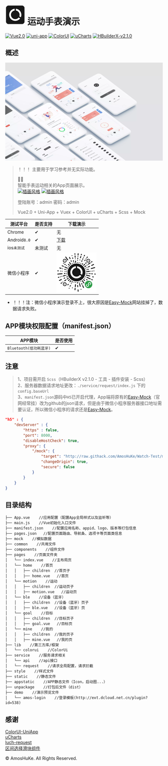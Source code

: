 # ![logo](./appstatic/watch_icon_64-64.png) 运动手表演示  

[![Vue2.0](https://img.shields.io/badge/build-Vue2.0-%234fc08d.svg)](https://github.com/vuejs/vue)
[![uni-app](https://img.shields.io/badge/build-Uni--App-brightgreen.svg)](https://github.com/dcloudio/uni-app)
[![ColorUI](https://img.shields.io/badge/UI-ColorUI-%230081ff.svg)](https://github.com/weilanwl/ColorUI)
[![uCharts](https://img.shields.io/badge/build-uCharts-%2381CDE6.svg)](https://www.ucharts.cn/)
[![HBuilderX-v2.1.0](https://img.shields.io/badge/HBuilderX-v2.1.0-green.svg)](http://www.dcloud.io/hbuilderx.html)  

## 概述  

[![演示](./demo/watch_1080.webp)](./demo/watch_1080.jpg?raw=true)

> ！！！ 主要用于学习参考并无实际功能。   
>   
> 🏃‍⌚  
> 智能手表运动相关的App页面展示。  
> [![插画风格](https://img.shields.io/badge/插图风格-Pale-%23E75353.svg)](https://icons8.cn/ouch/style/pale)
> [![插画风格](https://img.shields.io/badge/插图风格-Undraw-%236c63ff.svg)](https://undraw.co/search)    
>
> 登陆账号：admin 密码：admin    
>   
> Vue2.0 + Uni-App + Vuex + ColorUI + uCharts + Scss + Mock  


| 测试平台 | 是否支持 | 下载演示 |  
|------|------|------|  
| Chrome | ✔ | 无 |  
| Android`8.0` | ✔ | [下载](https://github.com/AmosHuKe/Watch-Test/releases) |  
| ios`未测试` | 未测试 | 无 |  
| 微信小程序 | ✔ | [![微信小程序](./demo/wechat_128.jpg)](./demo/wechat_128.jpg?raw=true)   |  

* ！！！注：微信小程序演示登录不上，很大原因是[Easy-Mock](https://www.easy-mock.com/)网站挂掉了，数据请求失败。

## APP模块权限配置（manifest.json）

| APP模块 | 是否使用 |  
|------|------|  
| `Bluetooth(低功耗蓝牙)` | ✔ |   

## 注意  

> 1、项目需开启 `Scss`（HBuilderX v2.1.0 - 工具 - 插件安装 - Scss）     
> 2、服务器数据请求地址更改：`./service/request/index.js` 下的 `config.baseUrl`   
> 3、`manifest.json`源码中`H5`已开启代理，App端将原有的[Easy-Mock](https://www.easy-mock.com/)（官网经常挂）改为github的json请求，但是由于微信小程序服务器接口地址需要认证，所以微信小程序的请求还是[Easy-Mock](https://www.easy-mock.com/)。

```json
"h5" : {
	"devServer" : {
		"https" : false,
		"port": 8000,
		"disableHostCheck": true,
		"proxy": {
			"/mock": {
				"target": "http://raw.githack.com/AmosHuKe/Watch-Test/master",
				"changeOrigin": true,
				"secure": false
			}
		}
	}
}
```


## 目录结构  
```
├── App.vue    //应用配置（配置App全局样式以及监听等）  
├── main.js    //Vue初始化入口文件  
├── manifest.json    //配置应用名称、appid、logo、版本等打包信息
├── pages.json   //配置页面路由、导航条、选项卡等页面类信息
├── mock    //模拟数据
├── common    //共用文件
├── components    //组件文件
├── pages    //页面文件夹  
│   └── index.vue    //主布局页
│   └── home    //首页
│   │   ├── children  //首页子
│   │   ├── home.vue   //首页
│   └── motion    //运动
│   │   ├── children  //运动页子
│   │   ├── motion.vue   //运动页
│   └── ble    //设备（蓝牙）
│   │   ├── children  //设备（蓝牙）页子
│   │   ├── ble.vue   //设备（蓝牙）页
│   └── goal    //目标
│   │   ├── children  //目标页子
│   │   ├── goal.vue   //目标页
│   └── mine    //我的
│   │   ├── children  //我的页子
│   │   ├── mine.vue   //我的页
├── lib    //第三方库/框架  
│   └── colorui    //ColorUi
├── service    //服务请求相关
│   └── api    //api接口
│   └── request    //请求全局配置，请求拦截
├── style    //样式文件  
├── static    //静态文件  
├── appstatic    //APP静态文件（Icon，启动图...）
├── unpackage    //打包后文件（dist）  
├── demo    //演示预览文件  
│   └── amos-login    //登录模板(http://ext.dcloud.net.cn/plugin?id=538)

```

## 感谢  

[ColorUI-UniApp](http://ext.dcloud.net.cn/plugin?id=239)  
[uCharts](http://ext.dcloud.net.cn/plugin?id=271)  
[luch-request](http://ext.dcloud.net.cn/plugin?id=392)  
[区间选择滑块组件](http://ext.dcloud.net.cn/plugin?id=106)  

© AmosHuKe. All Rights Reserved.
